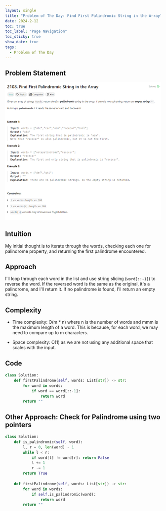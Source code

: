 ```yaml
---
layout: single
title: "Problem of The Day: Find First Palindromic String in the Array"
date: 2024-2-12
toc: true
toc_label: "Page Navigation"
toc_sticky: true
show_date: true
tags:
  - Problem of The Day
---
```


## Problem Statement

[![problem-2108](/assets/images/2024-02-12_18-27-16-problem-2108.png)](/assets/images/2024-02-12_18-27-16-problem-2108.png)

## Intuition

My initial thought is to iterate through the words, checking each one for palindrome property, and returning the first palindrome encountered.

## Approach

I'll loop through each word in the list and use string slicing (`word[::-1]`) to reverse the word. If the reversed word is the same as the original, it's a palindrome, and I'll return it. If no palindrome is found, I'll return an empty string.

## Complexity

- Time complexity:
  O(m \* n) where n is the number of words and mmm is the maximum length of a word. This is because, for each word, we may need to compare up to m characters.

- Space complexity:
  O(1) as we are not using any additional space that scales with the input.

## Code

```python
class Solution:
    def firstPalindrome(self, words: List[str]) -> str:
        for word in words:
            if word == word[::-1]:
                return word
        return ""
```

## Other Approach: Check for Palindrome using two pointers

```python
class Solution:
    def is_palindromic(self, word):
        l, r = 0, len(word) - 1
        while l < r:
            if word[l] != word[r]: return False
            l += 1
            r -= 1
        return True

    def firstPalindrome(self, words: List[str]) -> str:
        for word in words:
            if self.is_palindromic(word):
                return word
        return ""
```
